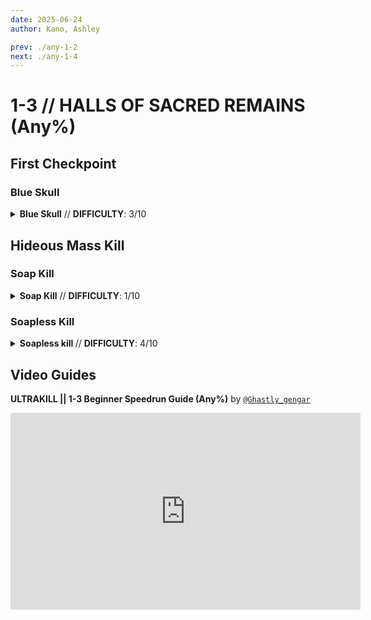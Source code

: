 ```yaml
---
date: 2025-06-24
author: Kano, Ashley

prev: ./any-1-2
next: ./any-1-4
---
```


# 1-3 // HALLS OF SACRED REMAINS (Any%)

## First Checkpoint

<div class="hidden-header">

### Blue Skull

</div>

<details class="easy">
    <summary>
        <b>Blue Skull</b> // <b>DIFFICULTY</b>: 3/10
    </summary>
    <p>
        Start off with a <a href="/speedrun-tech#slam-storage">Slam Store</a> in the start room, then slide forward, turn slighlty left and <a href="/speedrun-tech#slide-jump">Slide Jump</a> towards the door. 
    </p>
    <p>
        Slam at the door, then <a href="/speedrun-tech#dsj(dash-slide-jump)">DSJ</a>, slam and malicious rail down to boost yourself up. 
    </p>
    <p>
        Dash forward and slam into the blue skull room, aim diagonally down, and then whiplash the skull. 
    </p>
    <p>
        Checkpoint 
        <video width="735" height="auto" loop controls muted>
        <source src="https://i.imgur.com/u9c6MFt.mp4" type="video/mp4">
        </video>
    </p>
</details>

## Hideous Mass Kill

<div class="hidden-header">

### Soap Kill

</div>

<details class="easy">
    <summary>
        <b>Soap Kill</b> // <b>DIFFICULTY</b>: 1/10
    </summary>
    <p>
        Dash backwards, then turn around and place the skull with whiplash and checkpoint.
    </p>
    <p>
        Dash, turn right, and dash jump into the soap room.
    </p>
    <p>
        Fire a rocket at the ceiling to break the grate, slam, then fire malicious rail down to boost up and grab the soap with whiplash. 
    </p>
    <p>
        <a href="/speedrun-tech#dsdash-jump">Dash Jump</a> backwards, slam then <a href="/speedrun-tech#dsce-boost-core-eject-boost">CE Boost</a> down the corridor. 
    </p>
    <p>
        Slam down before the checkpoint. <a href="/speedrun-tech#dsce-boost-core-eject-boost">CE Boost</a> through the checkpoint and into the boss room, as soon as the boss’s arms move checkpoint so it does the faster spawn animation.
            Dash jump into the arena
    </p>
    <p>
        Whiplash the boss to kill it as soon as it is vulnerable.
    </p>
    <p>
        <a href="/speedrun-tech#ub-exit">UB Exit</a>.
        <video width="735" height="auto" loop controls muted>
        <source src="https://i.imgur.com/R4iSLYg.mp4" type="video/mp4">
        </video>
    </p>
</details>

<div class="hidden-header">

### Soapless Kill

</div>

<details class="medium">
    <summary>
        <b> Soapless kill </b> // <b>DIFFICULTY</b>: 4/10
    </summary>
    <p>
        Dash backwards, turn around and place the blue skull with whiplash, dash towards the door, <a href="/speedrun-tech#ce-boost-core-eject-boost">CE Boost</a> down the corridor.
    </p>
    <p>
        Slam down before the checkpoint.
    </p>
    <p>
        <a href="/speedrun-tech#dsj-dash-slide-jump">DSJ</a> into the boss room.
    </p>
    <p>
        As soon as the boss’s arms move checkpoint to get the faster spawn animation.
    </p>
    <p>
        ::: note
        Pause buffering can make timing this easier
        :::
    </p>
    <p>
        <a href="/speedrun-tech#dsj-dash-slide-jump">DSJ</a> into the arena while firing blue saws, place a magnet behind the arms, then fire an overheat saw just before the boss spawns.
    </p>
    <p>
        As soon as the boss spawns, attatch the jumpstart cable to its weakpoint, jump and look down, throw a coin and <a href="/speedrun-tech#coin-punch">Coin Punch</a> it. Slam, then throw another coin into the bosses weakpoint. Shoot your erail towards the coin to <a href="/speedrun-tech#railcoins">Railcoin</a>.
    </p>
    <p>
        Finish off the boss with an <a href="/speedrun-tech#s-r-s-combo">SRS Combo</a>.
    </p>
    <p>
        Move towards the exit to time a <a href="/speedrun-tech#slideways-exit">Slideways Exit</a>.
    </p>
    <p>
        You want to start your <a href="/speedrun-tech#dsj-dash-slide-jump">Slam Store</a> right before the boss gibs. This may require some practice to get used to.
        <video width="735" height="auto" loop controls muted>
        <source src="https://i.imgur.com/3HUcMhb.mp4" type="video/mp4">
        </video>
    </p>
    <p>
        This kill is somewhat inconsistent due to hideous mass weakpoints, if you are doing everthing and it isn't killing, you are probably not hitting weakpoint with either your sawtrap or railcoin.
    </p>
</details>

## Video Guides
<b>ULTRAKILL || 1-3 Beginner Speedrun Guide (Any%)</b> by <a href="https://www.youtube.com/@ghastly_gengar/videos"><code>@Ghastly_gengar</code></a>
<iframe width="560" height="315" src="https://www.youtube.com/embed/j2kxZtCouas" frameborder="0" allow="accelerometer; autoplay; clipboard-write; encrypted-media; gyroscope; picture-in-picture" allowfullscreen></iframe>